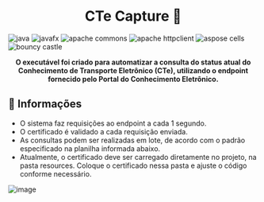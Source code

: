 [JAVA_BADGE]: https://img.shields.io/badge/java-%23ED8B00.svg?style=for-the-badge&logo=openjdk&logoColor=white
[JAVAFX_BADGE]: https://img.shields.io/badge/JavaFX-007396?style=for-the-badge&logo=java&logoColor=white
[APACHE_COMMONS_BADGE]: https://img.shields.io/badge/Apache%20Commons%20Lang-231F20?style=for-the-badge&logo=apache&logoColor=white
[APACHE_HTTPCLIENT_BADGE]: https://img.shields.io/badge/Apache%20HttpClient-231F20?style=for-the-badge&logo=apache&logoColor=white
[ASPOSE_CELLS_BADGE]: https://img.shields.io/badge/aspose%20cells-%2300a3e3.svg?style=for-the-badge&logo=aspose&logoColor=white
[BOUNCY_CASTLE_BADGE]: https://img.shields.io/badge/bouncy%20castle-gray.svg?style=for-the-badge&logoColor=white

<h1 align="center" style="font-weight: bold;">CTe Capture 🚛</h1>

![java][JAVA_BADGE]
![javafx][JAVAFX_BADGE]
![apache commons][APACHE_COMMONS_BADGE]
![apache httpclient][APACHE_HTTPCLIENT_BADGE]
![aspose cells][ASPOSE_CELLS_BADGE]
![bouncy castle][BOUNCY_CASTLE_BADGE]

<p align="center">
  <b>O executável foi criado para automatizar a consulta do status atual do Conhecimento de Transporte Eletrônico (CTe), utilizando o endpoint fornecido pelo Portal do Conhecimento Eletrônico.</b>
</p>

<h2 id="resources">📌 Informações</h2>

- O sistema faz requisições ao endpoint a cada 1 segundo.
- O certificado é validado a cada requisição enviada.
- As consultas podem ser realizadas em lote, de acordo com o padrão especificado na planilha informada abaixo.
- Atualmente, o certificado deve ser carregado diretamente no projeto, na pasta resources. Coloque o certificado nessa pasta e ajuste o código conforme necessário.

![image](https://github.com/user-attachments/assets/1cd4a49a-fb3d-43b3-9cec-012db7e1c38b)

